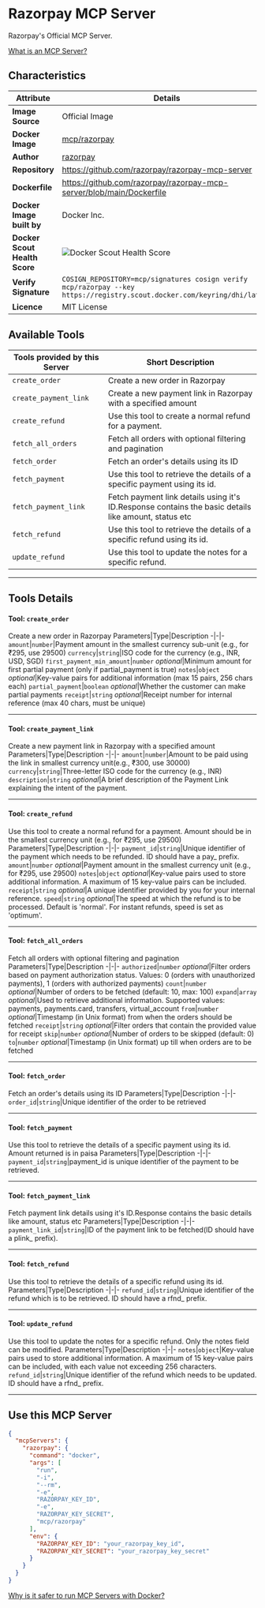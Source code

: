 # Razorpay MCP Server

Razorpay's Official MCP Server.

[What is an MCP Server?](https://www.anthropic.com/news/model-context-protocol)

## Characteristics
Attribute|Details|
|-|-|
**Image Source**|Official Image
**Docker Image**|[mcp/razorpay](https://hub.docker.com/repository/docker/mcp/razorpay)
**Author**|[razorpay](https://github.com/razorpay)
**Repository**|https://github.com/razorpay/razorpay-mcp-server
**Dockerfile**|https://github.com/razorpay/razorpay-mcp-server/blob/main/Dockerfile
**Docker Image built by**|Docker Inc.
**Docker Scout Health Score**| ![Docker Scout Health Score](https://api.scout.docker.com/v1/policy/insights/org-image-score/badge/mcp/razorpay)
**Verify Signature**|`COSIGN_REPOSITORY=mcp/signatures cosign verify mcp/razorpay --key https://registry.scout.docker.com/keyring/dhi/latest`
**Licence**|MIT License

## Available Tools
Tools provided by this Server|Short Description
-|-
`create_order`|Create a new order in Razorpay|
`create_payment_link`|Create a new payment link in Razorpay with a specified amount|
`create_refund`|Use this tool to create a normal refund for a payment.|
`fetch_all_orders`|Fetch all orders with optional filtering and pagination|
`fetch_order`|Fetch an order's details using its ID|
`fetch_payment`|Use this tool to retrieve the details of a specific payment using its id.|
`fetch_payment_link`|Fetch payment link details using it's ID.Response contains the basic details like amount, status etc|
`fetch_refund`|Use this tool to retrieve the details of a specific refund using its id.|
`update_refund`|Use this tool to update the notes for a specific refund.|

---
## Tools Details

#### Tool: **`create_order`**
Create a new order in Razorpay
Parameters|Type|Description
-|-|-
`amount`|`number`|Payment amount in the smallest currency sub-unit (e.g., for ₹295, use 29500)
`currency`|`string`|ISO code for the currency (e.g., INR, USD, SGD)
`first_payment_min_amount`|`number` *optional*|Minimum amount for first partial payment (only if partial_payment is true)
`notes`|`object` *optional*|Key-value pairs for additional information (max 15 pairs, 256 chars each)
`partial_payment`|`boolean` *optional*|Whether the customer can make partial payments
`receipt`|`string` *optional*|Receipt number for internal reference (max 40 chars, must be unique)

---
#### Tool: **`create_payment_link`**
Create a new payment link in Razorpay with a specified amount
Parameters|Type|Description
-|-|-
`amount`|`number`|Amount to be paid using the link in smallest currency unit(e.g., ₹300, use 30000)
`currency`|`string`|Three-letter ISO code for the currency (e.g., INR)
`description`|`string` *optional*|A brief description of the Payment Link explaining the intent of the payment.

---
#### Tool: **`create_refund`**
Use this tool to create a normal refund for a payment. Amount should be in the smallest currency unit (e.g., for ₹295, use 29500)
Parameters|Type|Description
-|-|-
`payment_id`|`string`|Unique identifier of the payment which needs to be refunded. ID should have a pay_ prefix.
`amount`|`number` *optional*|Payment amount in the smallest currency unit (e.g., for ₹295, use 29500)
`notes`|`object` *optional*|Key-value pairs used to store additional information. A maximum of 15 key-value pairs can be included.
`receipt`|`string` *optional*|A unique identifier provided by you for your internal reference.
`speed`|`string` *optional*|The speed at which the refund is to be processed. Default is 'normal'. For instant refunds, speed is set as 'optimum'.

---
#### Tool: **`fetch_all_orders`**
Fetch all orders with optional filtering and pagination
Parameters|Type|Description
-|-|-
`authorized`|`number` *optional*|Filter orders based on payment authorization status. Values: 0 (orders with unauthorized payments), 1 (orders with authorized payments)
`count`|`number` *optional*|Number of orders to be fetched (default: 10, max: 100)
`expand`|`array` *optional*|Used to retrieve additional information. Supported values: payments, payments.card, transfers, virtual_account
`from`|`number` *optional*|Timestamp (in Unix format) from when the orders should be fetched
`receipt`|`string` *optional*|Filter orders that contain the provided value for receipt
`skip`|`number` *optional*|Number of orders to be skipped (default: 0)
`to`|`number` *optional*|Timestamp (in Unix format) up till when orders are to be fetched

---
#### Tool: **`fetch_order`**
Fetch an order's details using its ID
Parameters|Type|Description
-|-|-
`order_id`|`string`|Unique identifier of the order to be retrieved

---
#### Tool: **`fetch_payment`**
Use this tool to retrieve the details of a specific payment using its id. Amount returned is in paisa
Parameters|Type|Description
-|-|-
`payment_id`|`string`|payment_id is unique identifier of the payment to be retrieved.

---
#### Tool: **`fetch_payment_link`**
Fetch payment link details using it's ID.Response contains the basic details like amount, status etc
Parameters|Type|Description
-|-|-
`payment_link_id`|`string`|ID of the payment link to be fetched(ID should have a plink_ prefix).

---
#### Tool: **`fetch_refund`**
Use this tool to retrieve the details of a specific refund using its id.
Parameters|Type|Description
-|-|-
`refund_id`|`string`|Unique identifier of the refund which is to be retrieved. ID should have a rfnd_ prefix.

---
#### Tool: **`update_refund`**
Use this tool to update the notes for a specific refund. Only the notes field can be modified.
Parameters|Type|Description
-|-|-
`notes`|`object`|Key-value pairs used to store additional information. A maximum of 15 key-value pairs can be included, with each value not exceeding 256 characters.
`refund_id`|`string`|Unique identifier of the refund which needs to be updated. ID should have a rfnd_ prefix.

---
## Use this MCP Server

```json
{
  "mcpServers": {
    "razorpay": {
      "command": "docker",
      "args": [
        "run",
        "-i",
        "--rm",
        "-e",
        "RAZORPAY_KEY_ID",
        "-e",
        "RAZORPAY_KEY_SECRET",
        "mcp/razorpay"
      ],
      "env": {
        "RAZORPAY_KEY_ID": "your_razorpay_key_id",
        "RAZORPAY_KEY_SECRET": "your_razorpay_key_secret"
      }
    }
  }
}
```

[Why is it safer to run MCP Servers with Docker?](https://www.docker.com/blog/the-model-context-protocol-simplifying-building-ai-apps-with-anthropic-claude-desktop-and-docker/)
